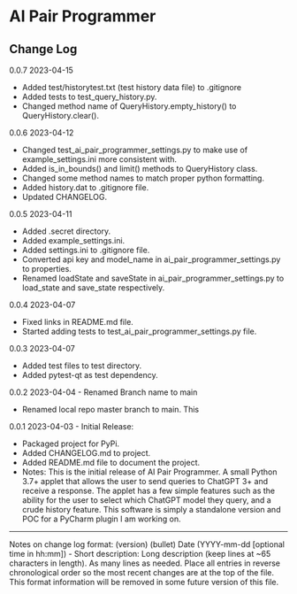 # AI Pair Programmer
## Change Log

0.0.7 2023-04-15
- Added test/historytest.txt (test history data file) to .gitignore
- Added tests to test_query_history.py.
- Changed method name of QueryHistory.empty_history() to QueryHistory.clear().

0.0.6 2023-04-12
- Changed test_ai_pair_programmer_settings.py to make use of example_settings.ini more consistent with.
- Added is_in_bounds() and limit() methods to QueryHistory class.
- Changed some method names to match proper python formatting.
- Added history.dat to .gitignore file.
- Updated CHANGELOG.

0.0.5 2023-04-11
- Added .secret directory.
- Added example_settings.ini.
- Added settings.ini to .gitignore file.
- Converted api key and model_name in ai_pair_programmer_settings.py to properties.
- Renamed loadState and saveState in ai_pair_programmer_settings.py to load_state and save_state respectively.

0.0.4 2023-04-07
- Fixed links in README.md file.
- Started adding tests to test_ai_pair_programmer_settings.py file.

0.0.3 2023-04-07
- Added test files to test directory.
- Added pytest-qt as test dependency.

0.0.2 2023-04-04 - Renamed Branch name to main
- Renamed local repo master branch to main. This

0.0.1 2023-04-03 - Initial Release:
- Packaged project for PyPi.
- Added CHANGELOG.md to project.
- Added README.md file to document the project.
- Notes: This is the initial release of AI Pair Programmer. 
A small Python 3.7+ applet that allows the user to send queries
to ChatGPT 3+ and receive a response. The applet has a few simple
features such as the ability for the user to select which ChatGPT
model they query, and a crude history feature. This software is 
simply a standalone version and POC for a PyCharm plugin I am 
working on.



----------------------------------------------------------------
Notes on change log format:
(version) (bullet) Date (YYYY-mm-dd [optional time in hh:mm]) - Short description:
Long description (keep lines at ~65 characters in length). As many 
lines as needed. Place all entries in reverse chronological order 
so the most recent changes are at the top of the file. This format
information will be removed in some future version of this file.
